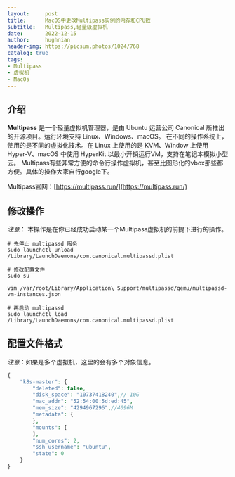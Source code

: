 ```yaml
---
layout:     post
title:      MacOS中更改Multipass实例的内存和CPU数
subtitle:   Multipass,轻量级虚拟机
date:       2022-12-15
author:     hughnian
header-img: https://picsum.photos/1024/768
catalog: true
tags:
- Multipass
- 虚拟机
- MacOs
---
```


## 介绍
**Multipass** 是一个轻量虚拟机管理器，是由 Ubuntu 运营公司 Canonical 所推出的开源项目。运行环境支持 Linux、Windows、macOS。
在不同的操作系统上，使用的是不同的虚拟化技术。在 Linux 上使用的是 KVM、Window 上使用 Hyper-V、macOS 中使用 HyperKit 以最小开销运行VM，支持在笔记本模拟小型云。 
Multipass有些非常方便的命令行操作虚拟机，甚至比图形化的vbox那些都方便。具体的操作大家自行google下。   

Multipass官网：[https://multipass.run/](https://multipass.run/)

## 修改操作
_注意_： 本操作是在你已经成功启动某一个Multipass虚拟机的前提下进行的操作。  

```shell
# 先停止 multipassd 服务
sudo launchctl unload /Library/LaunchDaemons/com.canonical.multipassd.plist

# 修改配置文件
sudo su

vim /var/root/Library/Application\ Support/multipassd/qemu/multipassd-vm-instances.json

# 再启动 multipassd
sudo launchctl load /Library/LaunchDaemons/com.canonical.multipassd.plist

```

## 配置文件格式
_注意_：如果是多个虚拟机，这里的会有多个对象信息。

```php
{
    "k8s-master": {
        "deleted": false,
        "disk_space": "10737418240",// 10G
        "mac_addr": "52:54:00:5d:ed:45",
        "mem_size": "4294967296",//4096M
        "metadata": {
        },
        "mounts": [
        ],
        "num_cores": 2,
        "ssh_username": "ubuntu",
        "state": 0
    }
}

```